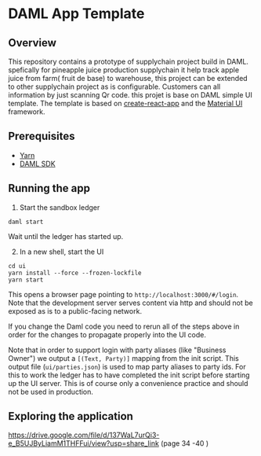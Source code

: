 # DAML App Template

## Overview

This repository contains a prototype of supplychain project build in DAML. spefically for pineapple juice production supplychain it help track apple juice from farm( fruit de base) to warehouse, this project can be extended to other supplychain project as is configurable. Customers can all information by just scanning Qr code. this projet is base on DAML simple UI template. The template is based on [create-react-app](https://github.com/facebook/create-react-app) and the [Material UI](https://material-ui.com/) framework.

## Prerequisites

* [Yarn](https://yarnpkg.com/lang/en/docs/install/)
* [DAML SDK](https://docs.daml.com/getting-started/installation.html)

## Running the app

1. Start the sandbox ledger
```
daml start
```

Wait until the ledger has started up.

2. In a new shell, start the UI
```
cd ui
yarn install --force --frozen-lockfile
yarn start
```

This opens a browser page pointing to `http://localhost:3000/#/login`. Note that the development server serves content via http and should not be exposed as is to a public-facing network.

If you change the Daml code you need to rerun all of the steps above in order for the changes to propagate properly into the UI code.

Note that in order to support login with party aliases (like "Business Owner") we output a `[(Text, Party)]` mapping from the init script. This output file (`ui/parties.json`) is used to map party aliases to party ids.
For this to work the ledger has to have completed the init script before starting up the UI server. This is of course only a convenience practice and should not be used in production.

## Exploring the application

https://drive.google.com/file/d/137WaL7urQi3-e_B5UJByLiamM1THFFui/view?usp=share_link (page 34 -40 )